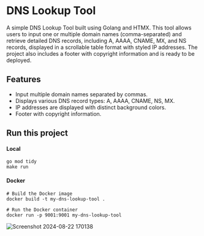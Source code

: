 # DNS Lookup Tool

A simple DNS Lookup Tool built using Golang and HTMX. This tool allows users to input one or multiple domain names (comma-separated) and retrieve detailed DNS records, including A, AAAA, CNAME, MX, and NS records, displayed in a scrollable table format with styled IP addresses. The project also includes a footer with copyright information and is ready to be deployed.

## Features

- Input multiple domain names separated by commas.
- Displays various DNS record types: A, AAAA, CNAME, NS, MX.
- IP addresses are displayed with distinct background colors.
- Footer with copyright information.

## Run this project
#### Local
```
go mod tidy
make run
```
#### Docker
```
# Build the Docker image
docker build -t my-dns-lookup-tool .

# Run the Docker container
docker run -p 9001:9001 my-dns-lookup-tool

```
![Screenshot 2024-08-22 170138](https://github.com/user-attachments/assets/3f0b1348-fca7-42d1-a3e3-8aa786d36f43)



